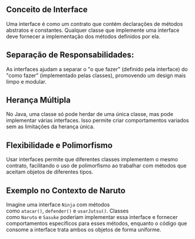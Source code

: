 
## **Conceito de Interface**
Uma interface é como um contrato que contém declarações de métodos abstratos e constantes. Qualquer classe que implemente uma interface deve fornecer a implementação dos métodos definidos por ela.

## **Separação de Responsabilidades:** 

As interfaces ajudam a separar o "o que fazer" (definido pela interface) do "como fazer" (implementado pelas classes), promovendo um design mais limpo e modular.
## **Herança Múltipla**
No Java, uma classe só pode herdar de uma única classe, mas pode implementar várias interfaces. Isso permite criar comportamentos variados sem as limitações da herança única.

## **Flexibilidade e Polimorfismo**
 
 Usar interfaces permite que diferentes classes implementem o mesmo contrato, facilitando o uso de polimorfismo ao trabalhar com métodos que aceitam objetos de diferentes tipos.

## **Exemplo no Contexto de Naruto**

Imagine uma interface `Ninja` com métodos como `atacar()`, `defender()` e `usarJutsu()`. Classes como `Naruto` e `Sasuke` poderiam implementar essa interface e fornecer comportamentos específicos para esses métodos, enquanto o código que consome a interface trata ambos os objetos de forma uniforme.
